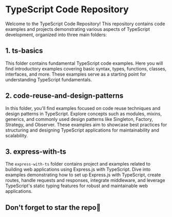 # TypeScript Code Repository

Welcome to the TypeScript Code Repository! This repository contains code examples and projects demonstrating various aspects of TypeScript development, organized into three main folders:

## 1\. ts-basics

This folder contains fundamental TypeScript code examples. Here you will find introductory examples covering basic syntax, types, functions, classes, interfaces, and more. These examples serve as a starting point for understanding TypeScript fundamentals.

## 2\. code-reuse-and-design-patterns

In this folder, you'll find examples focused on code reuse techniques and design patterns in TypeScript. Explore concepts such as modules, mixins, generics, and commonly used design patterns like Singleton, Factory, Strategy, and Observer. These examples aim to showcase best practices for structuring and designing TypeScript applications for maintainability and scalability.

## 3\. express-with-ts

The `express-with-ts` folder contains project and examples related to building web applications using Express.js with TypeScript. Dive into examples demonstrating how to set up Express.js with TypeScript, create routes, handle requests and responses, integrate middleware, and leverage TypeScript's static typing features for robust and maintainable web applications.

## Don't forget to star the repo🩵
